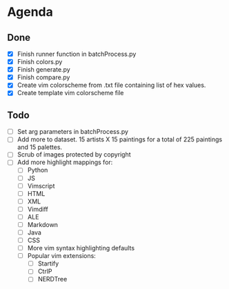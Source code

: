 # Agenda
## Done

- [X] Finish runner function in batchProcess.py
- [X] Finish colors.py
- [X] Finish generate.py
- [X] Finish compare.py
- [X] Create vim colorscheme from .txt file containing list of hex values.
- [X] Create template vim colorscheme file

## Todo
- [ ] Set arg parameters in batchProcess.py
- [ ] Add more to dataset. 15 artists X 15 paintings for a total of 225 paintings and 15 palettes.
- [ ] Scrub of images protected by copyright
- [ ] Add more highlight mappings for:
    - [ ] Python
    - [ ] JS
    - [ ] Vimscript
    - [ ] HTML
    - [ ] XML
    - [ ] Vimdiff
    - [ ] ALE
    - [ ] Markdown
    - [ ] Java
    - [ ] CSS
    - [ ] More vim syntax highlighting defaults
    - [ ] Popular vim extensions:
        - [ ] Startify
        - [ ] CtrlP
        - [ ] NERDTree
